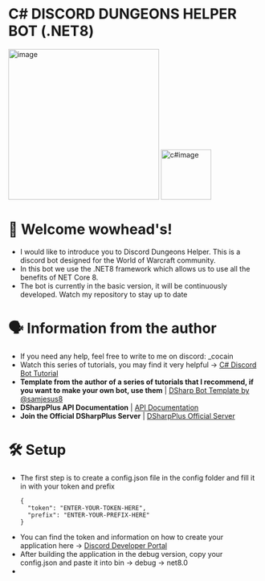 # C# DISCORD DUNGEONS HELPER BOT (.NET8)

<img src="https://raw.githubusercontent.com/DSharpPlus/DSharpPlus/master/logo/dsharp%2B_smaller.png" alt="image" width="300"> <img src="https://upload.wikimedia.org/wikipedia/commons/thumb/b/bd/Logo_C_sharp.svg/1820px-Logo_C_sharp.svg.png" alt="c#image" width="100">

# :wave: Welcome wowhead's!
- I would like to introduce you to Discord Dungeons Helper. This is a discord bot designed for the World of Warcraft community.
- In this bot we use the .NET8 framework which allows us to use all the benefits of NET Core 8.
- The bot is currently in the basic version, it will be continuously developed. Watch my repository to stay up to date

# :speaking_head: Information from the author
- If you need any help, feel free to write to me on discord: _cocain
- Watch this series of tutorials, you may find it very helpful  -> [C# Discord Bot Tutorial](https://www.youtube.com/playlist?list=PLcpUxmcrEm_A819eppTt09S6EGVH99TSV)
- **Template from the author of a series of tutorials that I recommend, if you want to make your own bot, use them** | [DSharp Bot Template by @samjesus8](https://github.com/samjesus8/CSharp-Discord-Bot-Template-NET8)
- **DSharpPlus API Documentation** | [API Documentation](https://dsharpplus.github.io/DSharpPlus/api/index.html)
- **Join the Official DSharpPlus Server** | [DSharpPlus Official Server](https://discord.com/invite/dsharpplus)

# :hammer_and_wrench: Setup
- The first step is to create a config.json file in the config folder and fill it in with your token and prefix
  ```
  {
    "token": "ENTER-YOUR-TOKEN-HERE",
    "prefix": "ENTER-YOUR-PREFIX-HERE"
  }
- You can find the token and information on how to create your application here -> [Discord Developer Portal](https://discord.com/developers/docs/intro)
- After building the application in the debug version, copy your config.json and paste it into bin -> debug -> net8.0
- 
